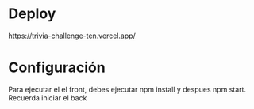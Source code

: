 # Deploy

https://trivia-challenge-ten.vercel.app/

# Configuración

Para ejecutar el el front, debes ejecutar npm install y despues npm start. Recuerda iniciar el back
